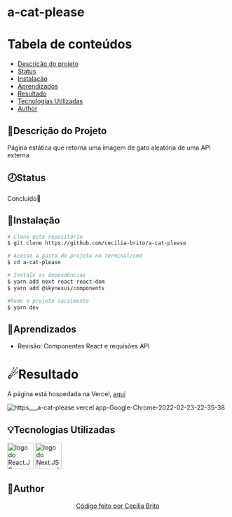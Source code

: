 # a-cat-please

Tabela de conteúdos
=================
<!--ts-->
   * [Descrição do projeto](#descrição-do-projeto)
   * [Status](#status)
   * [Instalação](#instalação)
   * [Aprendizados](#aprendizados)
   * [Resultado](#resultado)
   * [Tecnologias Utilizadas](#tecnologias-utilizadas)
   * [Author](#author)
<!--te-->

## 📝Descrição do Projeto

<p>Página estática que retorna uma imagem de gato aleatória de uma API externa</p>

## 🕗Status

<p>Concluído🌟</p>

## 💾Instalação

```bash
# Clone este repositório
$ git clone https://github.com/cecilia-brito/a-cat-please

# Acesse a pasta do projeto no terminal/cmd
$ cd a-cat-please

# Instale as dependências
$ yarn add next react react-dom
$ yarn add @skynexui/components

#Rode o projeto localmente
$ yarn dev
```

## 📘Aprendizados

<ul>
  <li>Revisão: Componentes React e requisões API</li>
</uL>

###

# ☄Resultado

<p>A página está hospedada na Vercel, <a href='aluracord-she-ra.vercel.app'>aqui</a></p>

![https___a-cat-please vercel app-Google-Chrome-2022-02-23-22-35-38](https://user-images.githubusercontent.com/84740942/156892466-11b5349a-4971-4a74-a722-e08691c4ef1c.gif)

## 💡Tecnologias Utilizadas
<a href='https://pt-br.reactjs.org/'><img src="https://cdn.jsdelivr.net/gh/devicons/devicon/icons/react/react-original.svg" alt='logo do React.JS em azul' width ='60' height='60' /></a>
<a href="https://nextjs.org/"><img src="https://www.rlogical.com/wp-content/uploads/2021/08/Rlogical-Blog-Images-thumbnail.png" alt='logo do Next.JS em azul' width ='60' height='60'/></a>
## 🌼Author

<p align='center'><a href="https://www.linkedin.com/in/cec%C3%ADlia-brito-santos-a22193170/">Código feito por Cecília Brito</a></p>

